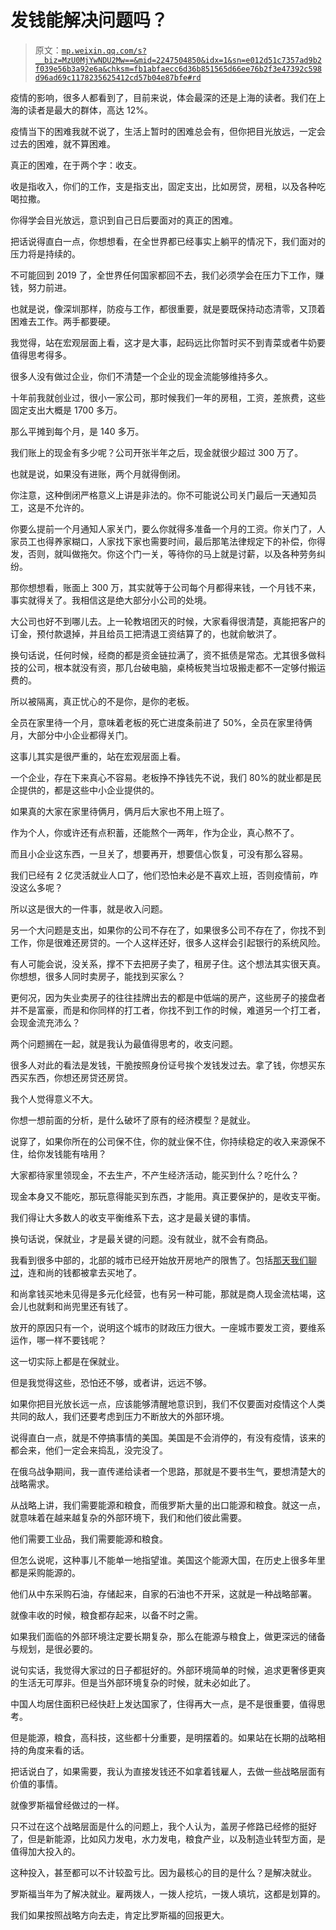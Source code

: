 # 发钱能解决问题吗？

> 原文：[`mp.weixin.qq.com/s?__biz=MzU0MjYwNDU2Mw==&mid=2247504850&idx=1&sn=e012d51c7357ad9b2f039e56b3a92e6a&chksm=fb1abfaecc6d36b851565d66ee76b2f3e47392c598d96ad69c1178235625412cd57b04e87bfe#rd`](http://mp.weixin.qq.com/s?__biz=MzU0MjYwNDU2Mw==&mid=2247504850&idx=1&sn=e012d51c7357ad9b2f039e56b3a92e6a&chksm=fb1abfaecc6d36b851565d66ee76b2f3e47392c598d96ad69c1178235625412cd57b04e87bfe#rd)

疫情的影响，很多人都看到了，目前来说，体会最深的还是上海的读者。我们在上海的读者是最大的群体，高达 12%。 

疫情当下的困难我就不说了，生活上暂时的困难总会有，但你把目光放远，一定会过去的困难，就不算困难。

真正的困难，在于两个字：收支。

收是指收入，你们的工作，支是指支出，固定支出，比如房贷，房租，以及各种吃喝拉撒。 

你得学会目光放远，意识到自己日后要面对的真正的困难。

把话说得直白一点，你想想看，在全世界都已经事实上躺平的情况下，我们面对的压力将是持续的。

不可能回到 2019 了，全世界任何国家都回不去，我们必须学会在压力下工作，赚钱，努力前进。

也就是说，像深圳那样，防疫与工作，都很重要，就是要既保持动态清零，又顶着困难去工作。两手都要硬。

我觉得，站在宏观层面上看，这才是大事，起码远比你暂时买不到青菜或者牛奶要值得思考得多。 

很多人没有做过企业，你们不清楚一个企业的现金流能够维持多久。 

十年前我就创业过，很小一家公司，那时候我们一年的房租，工资，差旅费，这些固定支出大概是 1700 多万。

那么平摊到每个月，是 140 多万。 

我们账上的现金有多少呢？公司开张半年之后，现金就很少超过 300 万了。 

也就是说，如果没有进账，两个月就得倒闭。 

你注意，这种倒闭严格意义上讲是非法的。你不可能说公司关门最后一天通知员工，这是不允许的。

你要么提前一个月通知人家关门，要么你就得多准备一个月的工资。你关门了，人家员工也得养家糊口，人家找下家也需要时间，最后那笔法律规定下的补偿，你得发，否则，就叫做拖欠。你这个门一关，等待你的马上就是讨薪，以及各种劳务纠纷。

那你想想看，账面上 300 万，其实就等于公司每个月都得来钱，一个月钱不来，事实就得关了。我相信这是绝大部分小公司的处境。 

大公司也好不到哪儿去。上一轮教培团灭的时候，大家看得很清楚，真能把客户的订金，预付款退掉，并且给员工把清退工资结算了的，也就俞敏洪了。 

换句话说，任何时候，经商的都是资金链拉满了，资不抵债是常态。尤其很多做科技的公司，根本就没有资，那几台破电脑，桌椅板凳当垃圾搬走都不一定够付搬运费的。 

所以被隔离，真正忧心的不是你，是你的老板。 

全员在家里待一个月，意味着老板的死亡进度条前进了 50%，全员在家里待俩月，大部分中小企业都得关门。 

这事儿其实是很严重的，站在宏观层面上看。 

一个企业，存在下来真心不容易。老板挣不挣钱先不说，我们 80%的就业都是民企提供的，都是这些中小企业提供的。 

如果真的大家在家里待俩月，俩月后大家也不用上班了。 

作为个人，你或许还有点积蓄，还能熬个一两年，作为企业，真心熬不了。 

而且小企业这东西，一旦关了，想要再开，想要信心恢复，可没有那么容易。 

我们已经有 2 亿灵活就业人口了，他们恐怕未必是不喜欢上班，否则疫情前，咋没这么多呢？

所以这是很大的一件事，就是收入问题。

另一个大问题是支出，如果你的公司不存在了，如果很多公司不存在了，你找不到工作，你是很难还房贷的。一个人这样还好，很多人这样会引起银行的系统风险。

有人可能会说，没关系，撑不下去把房子卖了，租房子住。这个想法其实很天真。你想想，很多人同时卖房子，能找到买家么？

更何况，因为失业卖房子的往往挂牌出去的都是中低端的房产，这些房子的接盘者并不是富豪，而是和你同样的打工者，你找不到工作的时候，难道另一个打工者，会现金流充沛么？

两个问题搁在一起，就是我认为最值得思考的，收支问题。 

很多人对此的看法是发钱，干脆按照身份证号挨个发钱发过去。拿了钱，你想买东西买东西，你想还房贷还房贷。 

我个人觉得意义不大。

你想一想前面的分析，是什么破坏了原有的经济模型？是就业。

说穿了，如果你所在的公司保不住，你的就业保不住，你持续稳定的收入来源保不住，给你发钱能有啥用？ 

大家都待家里领现金，不去生产，不产生经济活动，能买到什么？吃什么？

现金本身又不能吃，那玩意得能买到东西，才能用。真正要保护的，是收支平衡。

我们得让大多数人的收支平衡维系下去，这才是最关键的事情。 

换句话说，保就业，才是最关键的问题。没有就业，就不会有商品。

我看到很多中部的，北部的城市已经开始放开房地产的限售了。包括[那天我们聊过](http://mp.weixin.qq.com/s?__biz=MzU0MjYwNDU2Mw==&mid=2247504810&idx=1&sn=523472ab75396e840a3d1f08293664d0&chksm=fb1abfd6cc6d36c0b3cc4445e8418163bc8e13a4c544f3a1a773eed1a41bf49fcc473707bfbc&scene=21#wechat_redirect)，连和尚的钱都被拿去买地了。 

和尚拿钱买地未见得是多元化经营，也有另一种可能，那就是商人现金流枯竭，这会儿也就剩和尚兜里还有钱了。 

放开的原因只有一个，说明这个城市的财政压力很大。一座城市要发工资，要维系运作，哪一样不要钱呢？

这一切实际上都是在保就业。 

但是我觉得这些，恐怕还不够，或者讲，远远不够。

如果你把目光放长远一点，应该能够清醒地意识到，我们不仅要面对疫情这个人类共同的敌人，我们还要考虑到压力不断放大的外部环境。 

说得直白一点，就是不停搞事情的美国。美国是不会消停的，有没有疫情，该来的都会来，他们一定会来捣乱，没完没了。

在俄乌战争期间，我一直传递给读者一个思路，那就是不要书生气，要想清楚大的战略需求。 

从战略上讲，我们需要能源和粮食，而俄罗斯大量的出口能源和粮食。就这一点，就意味着在越来越复杂的外部环境下，我们和他们彼此需要。

他们需要工业品，我们需要能源和粮食。 

但怎么说呢，这种事儿不能单一地指望谁。美国这个能源大国，在历史上很多年里都是采购能源的。 

他们从中东采购石油，存储起来，自家的石油也不开采，这就是一种战略部署。

就像丰收的时候，粮食都存起来，以备不时之需。 

如果我们面临的外部环境注定要长期复杂，那么在能源与粮食上，做更深远的储备与规划，是很必要的。 

说句实话，我觉得大家过的日子都挺好的。外部环境简单的时候，追求更奢侈更爽的生活无可厚非。但是当外部环境复杂的时候，就未必如此了。

中国人均居住面积已经快赶上发达国家了，住得再大一点，是不是很重要，值得思考。

但是能源，粮食，高科技，这些都十分重要，是明摆着的。如果站在长期的战略相持的角度来看的话。 

把话说白了，如果需要，我认为直接发钱还不如拿着钱雇人，去做一些战略层面有价值的事情。 

就像罗斯福曾经做过的一样。

只不过在这个战略层面是什么的问题上，我个人认为，盖房子修路已经修的挺好了，但是新能源，比如风力发电，水力发电，粮食产业，以及制造业转型方面，是值得加大投入的。

这种投入，甚至都可以不计较盈亏比。因为最核心的目的是什么？是解决就业。 

罗斯福当年为了解决就业。雇两拨人，一拨人挖坑，一拨人填坑，这都是划算的。

我们如果按照战略方向去走，肯定比罗斯福的回报更大。